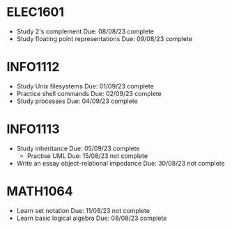 # ELEC1601

- Study 2's complement Due: 08/08/23 complete
- Study floating point representations Due: 09/08/23 complete

# INFO1112

- Study Unix filesystems Due: 01/09/23 complete
- Practice shell commands Due: 02/09/23 complete
- Study processes Due: 04/09/23 complete

# INFO1113

- Study inheritance Due: 05/09/23 complete
    - Practise UML Due: 15/08/23 not complete
- Write an essay object-relational impedance Due: 30/08/23 not complete

# MATH1064

- Learn set notation Due: 11/08/23 not complete
- Learn basic logical algebra Due: 08/08/23 complete

